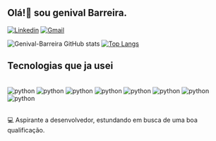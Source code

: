 ## Olá!👋 sou genival Barreira.


[![Linkedin](https://img.shields.io/badge/LinkedIn-0077B5?style=for-the-badge&logo=linkedin&logoColor=white)]()
[![Gmail](https://img.shields.io/badge/Gmail-D14836?style=for-the-badge&logo=gmail&logoColor=white)](gbarreira.tec@gmail.com)

![Genival-Barreira GitHub stats](https://github-readme-stats.vercel.app/api?username=Genival-Barreira&show_icons=true&theme=radical) [![Top Langs](https://github-readme-stats.vercel.app/api/top-langs/?username=Genival-Barreira&layout=donut)](https://github.com/Genival-Barreira/github-readme-stats)

## Tecnologias que ja usei

<div style="display: inline_block"><br>
<img align="center" alt="python"  width="auto" src="https://img.shields.io/badge/Python-14354C?style=for-the-badge&logo=python&logoColor=white">
<img align="center" alt="python"  width="auto" src="https://img.shields.io/badge/JavaScript-F7DF1E?style=for-the-badge&logo=javascript&logoColor=black">
<img align="center" alt="python"  width="auto" src="https://img.shields.io/badge/CSS-239120?&style=for-the-badge&logo=css3&logoColor=white">
<img align="center" alt="python"  width="auto" src="https://img.shields.io/badge/HTML5-E34F26?style=for-the-badge&logo=html5&logoColor=white">
<img align="center" alt="python"  width="auto" src="https://img.shields.io/badge/PHP-777BB4?style=for-the-badge&logo=php&logoColor=white">
<img align="center" alt="python"  width="auto" src="https://img.shields.io/badge/MySQL-00000F?style=for-the-badge&logo=mysql&logoColor=white">
<img align="center" alt="python"  width="auto" src="https://img.shields.io/badge/Java-ED8B00?style=for-the-badge&logo=openjdk&logoColor=white">
<img align="center" alt="python"  width="auto" src="https://img.shields.io/badge/Linux-FCC624?style=for-the-badge&logo=linux&logoColor=black">
</div><br/>

💻 Aspirante a desenvolvedor, estundando em busca de uma boa qualificação.






